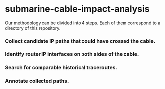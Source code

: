 # submarine-cable-impact-analysis

Our methodology can be divided into 4 steps. Each of them correspond to a directory of this repository.  

### Collect candidate IP paths that could have crossed the cable.



### Identify router IP interfaces on both sides of the cable.



### Search for comparable historical traceroutes.



### Annotate collected paths.
